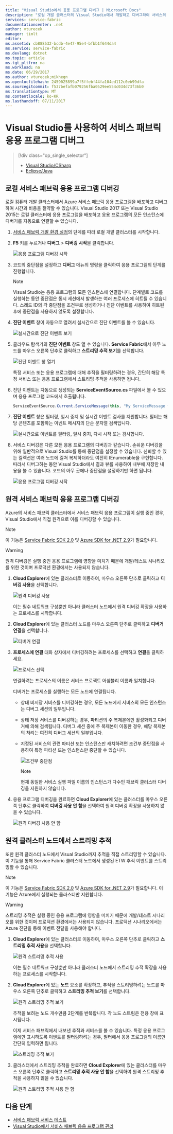 ```yaml
---
title: "Visual Studio에서 응용 프로그램 디버그 | Microsoft Docs"
description: "로컬 개발 클러스터의 Visual Studio에서 개발하고 디버그하여 서비스의 안정성과 성능을 향상시킵니다."
services: service-fabric
documentationcenter: .net
author: vturecek
manager: timlt
editor: 
ms.assetid: cb888532-bcdb-4e47-95e4-bfbb1f644da4
ms.service: service-fabric
ms.devlang: dotnet
ms.topic: article
ms.tgt_pltfrm: na
ms.workload: na
ms.date: 06/29/2017
ms.author: vturecek;mikhegn
ms.openlocfilehash: 2459025899a7f5ffebf44fa104ed112c0eb99dfa
ms.sourcegitcommit: f537befafb079256fba0529ee554c034d73f36b0
ms.translationtype: MT
ms.contentlocale: ko-KR
ms.lasthandoff: 07/11/2017
---
```

# <a name="debug-your-service-fabric-application-by-using-visual-studio"></a>Visual Studio를 사용하여 서비스 패브릭 응용 프로그램 디버그
> [!div class="op_single_selector"]
> * [Visual Studio/CSharp](service-fabric-debugging-your-application.md) 
> * [Eclipse/Java](service-fabric-debugging-your-application-java.md)
>


## <a name="debug-a-local-service-fabric-application"></a>로컬 서비스 패브릭 응용 프로그램 디버깅
로컬 컴퓨터 개발 클러스터에서 Azure 서비스 패브릭 응용 프로그램을 배포하고 디버그하여 시간과 비용을 절약할 수 있습니다. Visual Studio 2017 또는 Visual Studio 2015는 로컬 클러스터에 응용 프로그램을 배포하고 응용 프로그램의 모든 인스턴스에 디버거를 자동으로 연결할 수 있습니다.

1. [서비스 패브릭 개발 환경 설정](service-fabric-get-started.md)의 단계를 따라 로컬 개발 클러스터를 시작합니다.
2. **F5** 키를 누르거나 **디버그** > **디버깅 시작**을 클릭합니다.
   
    ![응용 프로그램 디버깅 시작][startdebugging]
3. 코드의 중단점을 설정하고 **디버그** 메뉴의 명령을 클릭하여 응용 프로그램의 단계를 진행합니다.
   
   > [!NOTE]
   > Visual Studio는 응용 프로그램의 모든 인스턴스에 연결합니다. 단계별로 코드를 실행하는 동안 중단점은 동시 세션에서 발생하는 여러 프로세스에 히트될 수 있습니다. 스레드 ID의 각 중단점을 조건부로 생성하거나 진단 이벤트를 사용하여 히트된 후에 중단점을 사용하지 않도록 설정합니다.
   > 
   > 
4. **진단 이벤트** 창이 자동으로 열려서 실시간으로 진단 이벤트를 볼 수 있습니다.
   
    ![실시간으로 진단 이벤트 보기][diagnosticevents]
5. 클라우드 탐색기의 **진단 이벤트** 창도 열 수 있습니다.  **Service Fabric**에서 아무 노드를 마우스 오른쪽 단추로 클릭하고 **스트리밍 추적 보기**를 선택합니다.
   
    ![진단 이벤트 창 열기][viewdiagnosticevents]
   
    특정 서비스 또는 응용 프로그램에 대해 추적을 필터링하려는 경우, 간단히 해당 특정 서비스 또는 응용 프로그램에서 스트리밍 추적을 사용하면 됩니다.
6. 진단 이벤트는 자동으로 생성되는 **ServiceEventSource.cs** 파일에서 볼 수 있으며 응용 프로그램 코드에서 호출됩니다.
   
    ```csharp
    ServiceEventSource.Current.ServiceMessage(this, "My ServiceMessage with a parameter {0}", result.Value.ToString());
    ```
7. **진단 이벤트** 창은 필터링, 일시 중지 및 실시간 이벤트 검사를 지원합니다.  필터는 해당 콘텐츠를 포함하는 이벤트 메시지의 단순 문자열 검색입니다.
   
    ![실시간으로 이벤트를 필터링, 일시 중지, 다시 시작 또는 검사합니다.][diagnosticeventsactions]
8. 서비스 디버깅은 다른 모든 응용 프로그램의 디버깅과 같습니다. 손쉬운 디버깅을 위해 일반적으로 Visual Studio를 통해 중단점을 설정할 수 있습니다. 신뢰할 수 있는 컬렉션은 여러 노드에 걸쳐 복제하더라도 여전히 IEnumerable을 구현합니다. 따라서 디버그하는 동안 Visual Studio에서 결과 뷰를 사용하여 내부에 저장한 내용을 볼 수 있습니다. 코드의 아무 곳에나 중단점을 설정하기만 하면 됩니다.
   
    ![응용 프로그램 디버깅 시작][breakpoint]

<!--Every topic should have next steps and links to the next logical set of content to keep the customer engaged-->

## <a name="debug-a-remote-service-fabric-application"></a>원격 서비스 패브릭 응용 프로그램 디버깅
Azure의 서비스 패브릭 클러스터에서 서비스 패브릭 응용 프로그램이 실행 중인 경우, Visual Studio에서 직접 원격으로 이를 디버깅할 수 있습니다.

> [!NOTE]
> 이 기능은 [Service Fabric SDK 2.0](http://www.microsoft.com/web/handlers/webpi.ashx?command=getinstallerredirect&appid=MicrosoftAzure-ServiceFabric-VS2015) 및 [Azure SDK for .NET 2.9](https://azure.microsoft.com/downloads/)가 필요합니다.    
> 
> 

<!-- -->
> [!WARNING]
> 원격 디버깅은 실행 중인 응용 프로그램에 영향을 미치기 때문에 개발/테스트 시나리오를 위한 것이며 프로덕션 환경에서는 사용되지 않습니다.
> 
> 

1. **Cloud Explorer**에 있는 클러스터로 이동하여, 마우스 오른쪽 단추로 클릭하고 **디버깅 사용**을 선택합니다.
   
    ![원격 디버깅 사용][enableremotedebugging]
   
    이는 필수 네트워크 구성뿐만 아니라 클러스터 노드에서 원격 디버깅 확장을 사용하는 프로세스를 시작합니다.
2. **Cloud Explorer**에 있는 클러스터 노드를 마우스 오른쪽 단추로 클릭하고 **디버거 연결**을 선택합니다.
   
    ![디버거 연결][attachdebugger]
3. **프로세스에 연결** 대화 상자에서 디버깅하려는 프로세스를 선택하고 **연결**을 클릭하세요.
   
    ![프로세스 선택][chooseprocess]
   
    연결하려는 프로세스의 이름은 서비스 프로젝트 어셈블리 이름과 일치합니다.
   
    디버거는 프로세스를 실행하는 모든 노드에 연결됩니다.
   
   * 상태 비저장 서비스를 디버깅하는 경우, 모든 노드에서 서비스의 모든 인스턴스는 디버그 세션의 일부입니다.
   * 상태 저장 서비스를 디버깅하는 경우, 파티션의 주 복제본에만 활성화되고 디버거에 의해 검색됩니다. 디버그 세션 중에 주 복제본이 이동한 경우, 해당 복제본의 처리는 여전히 디버그 세션의 일부입니다.
   * 지정된 서비스의 관련 파티션 또는 인스턴스만 캐치하려면 조건부 중단점을 사용하여 특정 파티션 또는 인스턴스만 중단할 수 있습니다.
     
     ![조건부 중단점][conditionalbreakpoint]
     
     > [!NOTE]
     > 현재 동일한 서비스 실행 파일 이름의 인스턴스가 다수인 패브릭 클러스터 디버깅을 지원하지 않습니다.
     > 
     > 
4. 응용 프로그램 디버깅을 완료하면 **Cloud Explorer**에 있는 클러스터를 마우스 오른쪽 단추로 클릭하여 **디버깅 사용 안 함**을 선택하여 원격 디버깅 확장을 사용하지 않을 수 있습니다.
   
    ![원격 디버깅 사용 안 함][disableremotedebugging]

## <a name="streaming-traces-from-a-remote-cluster-node"></a>원격 클러스터 노드에서 스트리밍 추적
또한 원격 클러스터 노드에서 Visual Studio까지 추적을 직접 스트리밍할 수 있습니다. 이 기능을 통해 Service Fabric 클러스터 노드에서 생성된 ETW 추적 이벤트를 스트리밍할 수 있습니다.

> [!NOTE]
> 이 기능은 [Service Fabric SDK 2.0](http://www.microsoft.com/web/handlers/webpi.ashx?command=getinstallerredirect&appid=MicrosoftAzure-ServiceFabric-VS2015) 및 [Azure SDK for .NET 2.9](https://azure.microsoft.com/downloads/)가 필요합니다.
> 이 기능은 Azure에서 실행되는 클러스터만 지원합니다.
> 
> 

<!-- -->
> [!WARNING]
> 스트리밍 추적은 실행 중인 응용 프로그램에 영향을 미치기 때문에 개발/테스트 시나리오를 위한 것이며 프로덕션 환경에서는 사용되지 않습니다.
> 프로덕션 시나리오에서는 Azure 진단을 통해 이벤트 전달을 사용해야 합니다.
> 
> 

1. **Cloud Explorer**에 있는 클러스터로 이동하여, 마우스 오른쪽 단추로 클릭하고 **스트리밍 추적 사용**을 선택합니다.
   
    ![원격 스트리밍 추적 사용][enablestreamingtraces]
   
    이는 필수 네트워크 구성뿐만 아니라 클러스터 노드에서 스트리밍 추적 확장을 사용하는 프로세스를 시작합니다.
2. **Cloud Explorer**에 있는 **노드** 요소를 확장하고, 추적을 스트리밍하려는 노드를 마우스 오른쪽 단추로 클릭하고 **스트리밍 추적 보기**를 선택합니다.
   
    ![원격 스트리밍 추적 보기][viewremotestreamingtraces]
   
    추적을 보려는 노드 개수만큼 2단계를 반복합니다. 각 노드 스트림은 전용 창에 표시됩니다.
   
    이제 서비스 패브릭에서 내보낸 추적과 서비스를 볼 수 있습니다. 특정 응용 프로그램에만 표시하도록 이벤트를 필터링하려는 경우, 필터에서 응용 프로그램의 이름만 간단히 입력하면 됩니다.
   
    ![스트리밍 추적 보기][viewingstreamingtraces]
3. 클러스터에서 스트리밍 추적을 완료하면 **Cloud Explorer**에 있는 클러스터를 마우스 오른쪽 단추로 클릭하고 **스트리밍 추적 사용 안 함**을 선택하여 원격 스트리밍 추적을 사용하지 않을 수 있습니다.
   
    ![원격 스트리밍 추적 사용 안 함][disablestreamingtraces]

## <a name="next-steps"></a>다음 단계
* [서비스 패브릭 서비스 테스트](service-fabric-testability-overview.md)
* [Visual Studio에서 서비스 패브릭 응용 프로그램 관리](service-fabric-manage-application-in-visual-studio.md)

<!--Image references-->
[startdebugging]: ./media/service-fabric-debugging-your-application/startdebugging.png
[diagnosticevents]: ./media/service-fabric-debugging-your-application/diagnosticevents.png
[viewdiagnosticevents]: ./media/service-fabric-debugging-your-application/viewdiagnosticevents.png
[diagnosticeventsactions]: ./media/service-fabric-debugging-your-application/diagnosticeventsactions.png
[breakpoint]: ./media/service-fabric-debugging-your-application/breakpoint.png
[enableremotedebugging]: ./media/service-fabric-debugging-your-application/enableremotedebugging.png
[attachdebugger]: ./media/service-fabric-debugging-your-application/attachdebugger.png
[chooseprocess]: ./media/service-fabric-debugging-your-application/chooseprocess.png
[conditionalbreakpoint]: ./media/service-fabric-debugging-your-application/conditionalbreakpoint.png
[disableremotedebugging]: ./media/service-fabric-debugging-your-application/disableremotedebugging.png
[enablestreamingtraces]: ./media/service-fabric-debugging-your-application/enablestreamingtraces.png
[viewingstreamingtraces]: ./media/service-fabric-debugging-your-application/viewingstreamingtraces.png
[viewremotestreamingtraces]: ./media/service-fabric-debugging-your-application/viewremotestreamingtraces.png
[disablestreamingtraces]: ./media/service-fabric-debugging-your-application/disablestreamingtraces.png
